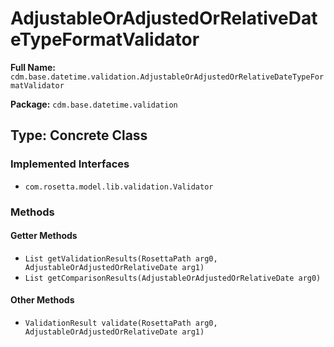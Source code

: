 # AdjustableOrAdjustedOrRelativeDateTypeFormatValidator

**Full Name:** `cdm.base.datetime.validation.AdjustableOrAdjustedOrRelativeDateTypeFormatValidator`

**Package:** `cdm.base.datetime.validation`

## Type: Concrete Class

### Implemented Interfaces

- `com.rosetta.model.lib.validation.Validator`

### Methods

#### Getter Methods

- `List getValidationResults(RosettaPath arg0, AdjustableOrAdjustedOrRelativeDate arg1)`
- `List getComparisonResults(AdjustableOrAdjustedOrRelativeDate arg0)`

#### Other Methods

- `ValidationResult validate(RosettaPath arg0, AdjustableOrAdjustedOrRelativeDate arg1)`

